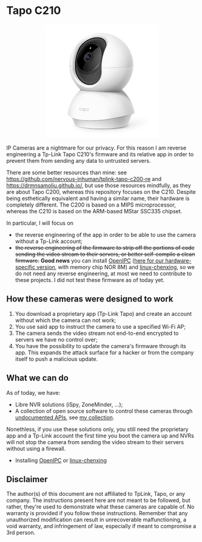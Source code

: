 # Tapo C210
<p align="center">
<img src="/img/tapo_c210.jpg" height="300" width="300">
</p>
IP Cameras are a nightmare for our privacy. For this reason I am reverse engineering a Tp-Link Tapo C210's firmware and its relative app in order to prevent them from sending any data to untrusted servers.

There are some better resources than mine: see https://github.com/nervous-inhuman/tplink-tapo-c200-re and https://drmnsamoliu.github.io/, but use those resources mindfully, as they are about Tapo C200, whereas this repository focuses on the C210. Despite being esthetically equivalent and having a similar name, their hardware is completely different. The C200 is based on a MIPS microprocessor, whereas the C210 is based on the ARM-based MStar SSC335 chipset.

In particular, I will focus on 

* the reverse engineering of the app in order to be able to use the camera without a Tp-Link account;
* <del style="text-decoration: line-through;"> the reverse engineering of the firmware to strip off the portions of code sending the video stream to their servers, or better self-compile a clean firmware.</del> **Good news** you can install [OpenIPC](https://openipc.org/) ([here for our hardware-specific version](https://openipc.org/cameras/vendors/sigmastar/socs/ssc335), with memory chip NOR 8M) and [linux-chenxing](https://github.com/linux-chenxing), so we do not need any reverse engineering, at most we need to contribute to these projects. I did not test these firmware as of today yet.

## How these cameras were designed to work
1. You download a proprietary app (Tp-Link Tapo) and create an account without which the camera can not work;
2. You use said app to instruct the camera to use a specified Wi-Fi AP;
3. The camera sends the video stream not end-to-end encrypted to servers we have no control over;
4. You have the possibility to update the camera's firmware through its app. This expands the attack surface for a hacker or from the company itself to push a malicious update.

## What we can do
As of today, we have:
* Libre NVR solutions (iSpy, ZoneMinder, ...);
* A collection of open source software to control these cameras through [undocumented APIs](https://github.com/xfarrow/tapo-camera/tree/main/secret-apis), see [my collection](https://github.com/stars/xfarrow/lists/tapo-cameras).

Nonethless, if you use these solutions only, you still need the proprietary app and a Tp-Link account the first time you boot the camera up and NVRs will not stop the camera from sending the video stream to their servers without using a firewall.

* Installing [OpenIPC](https://openipc.org/) or [linux-chenxing](https://github.com/linux-chenxing)

## Disclaimer
The author(s) of this document are not affiliated to TpLink, Tapo, or any company. The instructions present here are not meant to be followed, but rather, they're used to demonstrate what these cameras are capable of. No warranty is provided if you follow these instructions. Remember that any unauthorized modification can result in unrecoverable malfunctioning, a void warranty, and infringement of law, especially if meant to compromise a 3rd person.
